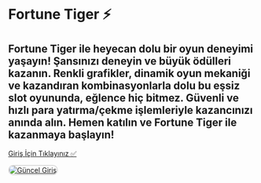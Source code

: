 <h1>Fortune Tiger ⚡️</h1>
<h2>Fortune Tiger ile heyecan dolu bir oyun deneyimi yaşayın! Şansınızı deneyin ve büyük ödülleri kazanın. Renkli grafikler, dinamik oyun mekaniği ve kazandıran kombinasyonlarla dolu bu eşsiz slot oyununda, eğlence hiç bitmez. Güvenli ve hızlı para yatırma/çekme işlemleriyle kazancınızı anında alın. Hemen katılın ve Fortune Tiger ile kazanmaya başlayın!</h2>

<p>
    <a href="https://t2m.io/tNsqbCPR">Giriş İçin Tıklayınız ✅</a>
</p>

<a href="https://t2m.io/tNsqbCPR" title="Güncel Giriş">
    <img src="https://i.ibb.co/F4WTJHmf/6e762f97-22bd-4c5c-8b24-1e3fbf1b2963.png" alt="Güncel Giriş" style="max-width: 48%; border: 2px solid #ddd; border-radius: 10px; margin-right: 1%;">
</a>
